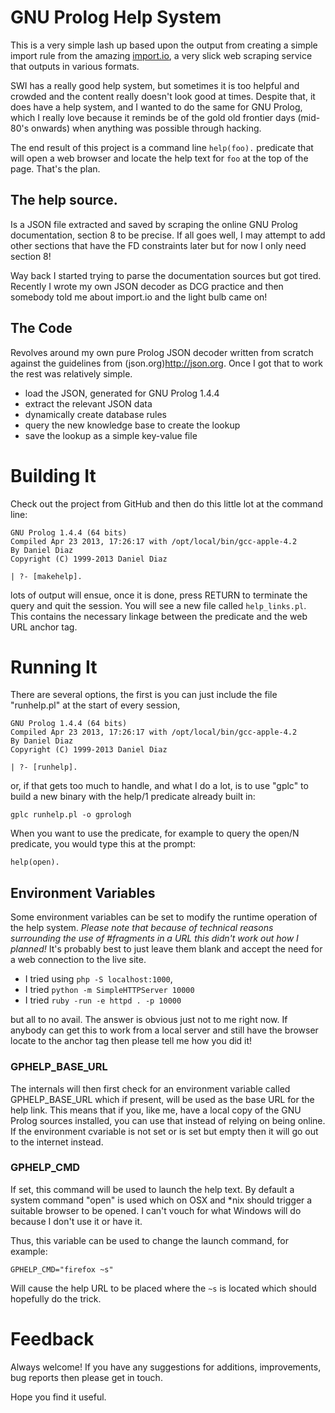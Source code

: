 # GNU Prolog Help System

This is a very simple lash up based upon the output from creating a
simple import rule from the amazing [import.io](http://import.io), a
very slick web scraping service that outputs in various formats.

SWI has a really good help system, but sometimes it is too helpful and
crowded and the content really doesn't look good at times. Despite
that, it does have a help system, and I wanted to do the same for GNU
Prolog, which I really love because it reminds be of the gold old
frontier days (mid-80's onwards) when anything was possible through
hacking.

The end result of this project is a command line `help(foo).`
predicate that will open a web browser and locate the help text for
`foo` at the top of the page. That's the plan.


## The help source.

Is a JSON file extracted and saved by scraping the online GNU Prolog
documentation, section 8 to be precise. If all goes well, I may
attempt to add other sections that have the FD constraints later but
for now I only need section 8!

Way back I started trying to parse the documentation sources but got
tired. Recently I wrote my own JSON decoder as DCG practice and then
somebody told me about import.io and the light bulb came on!


## The Code

Revolves around my own pure Prolog JSON decoder written from scratch
against the guidelines from (json.org)http://json.org.  Once I got
that to work the rest was relatively simple.

  - load the JSON, generated for GNU Prolog 1.4.4
  - extract the relevant JSON data
  - dynamically create database rules
  - query the new knowledge base to create the lookup
  - save the lookup as a simple key-value file


# Building It

Check out the project from GitHub and then do this little lot at the
command line:

    GNU Prolog 1.4.4 (64 bits)
    Compiled Apr 23 2013, 17:26:17 with /opt/local/bin/gcc-apple-4.2
    By Daniel Diaz
    Copyright (C) 1999-2013 Daniel Diaz

    | ?- [makehelp].

lots of output will ensue, once it is done, press RETURN to terminate
the query and quit the session. You will see a new file called
`help_links.pl`. This contains the necessary linkage between the
predicate and the web URL anchor tag.


# Running It

There are several options, the first is you can just include the file
"runhelp.pl" at the start of every session,

    GNU Prolog 1.4.4 (64 bits)
    Compiled Apr 23 2013, 17:26:17 with /opt/local/bin/gcc-apple-4.2
    By Daniel Diaz
    Copyright (C) 1999-2013 Daniel Diaz

    | ?- [runhelp].


or, if that gets too much to handle, and what I do a lot, is to use
"gplc" to build a new binary with the help/1 predicate already built
in:

    gplc runhelp.pl -o gprologh

When you want to use the predicate, for example to query the open/N
predicate, you would type this at the prompt:

    help(open).


## Environment Variables

Some environment variables can be set to modify the runtime operation
of the help system. *Please note that because of technical reasons
surrounding the use of #fragments in a URL this didn't work out how I
planned!* It's probably best to just leave them blank and accept the
need for a web connection to the live site.

 - I tried using `php -S localhost:1000`,
 - I tried `python -m SimpleHTTPServer 10000`
 - I tried `ruby -run -e httpd . -p 10000`

but all to no avail. The answer is obvious just not to me right
now. If anybody can get this to work from a local server and still
have the browser locate to the anchor tag then please tell me how you
did it!


### GPHELP_BASE_URL

The internals will then first check for an environment variable called
GPHELP_BASE_URL which if present, will be used as the base URL for the
help link. This means that if you, like me, have a local copy of the
GNU Prolog sources installed, you can use that instead of relying on
being online. If the environment cvariable is not set or is set but
empty then it will go out to the internet instead.


### GPHELP_CMD

If set, this command will be used to launch the help text. By default
a system command "open" is used which on OSX and *nix should trigger a
suitable browser to be opened. I can't vouch for what Windows will do
because I don't use it or have it.

Thus, this variable can be used to change the launch command, for
example:

    GPHELP_CMD="firefox ~s"

Will cause the help URL to be placed where the `~s` is located which
should hopefully do the trick.


# Feedback

Always welcome! If you have any suggestions for additions,
improvements, bug reports then please get in touch.

Hope you find it useful.
